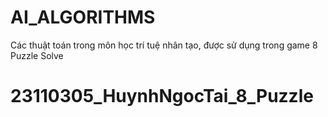 # AI_ALGORITHMS
Các thuật toán trong môn học trí tuệ nhân tạo, được sử dụng trong game 8 Puzzle Solve
# 23110305_HuynhNgocTai_8_Puzzle

